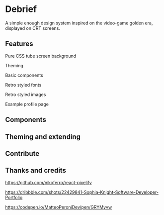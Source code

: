 # Debrief

A simple enough design system inspired on the video-game golden era, displayed on CRT screens.

## Features

Pure CSS tube screen background

Theming

Basic components

Retro styled fonts

Retro styled images

Example profile page

## Components

## Theming and extending

## Contribute

## Thanks and credits

https://github.com/nikoferro/react-pixelify

https://dribbble.com/shots/22429841-Sophia-Knight-Software-Developer-Portfolio

https://codepen.io/MatteoPeroniDev/pen/GRYMyvw

